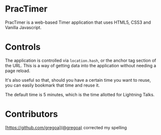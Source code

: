 # PracTimer

PracTimer is a web-based Timer application that uses HTML5, CSS3
and Vanilla Javascript. 

# Controls

The application is controlled via `location.hash`, or the anchor tag
section of the URL. This is a way of getting data into the application
without needing a page reload.

It's also useful so that, should you have a certain time you want to
reuse, you can easily bookmark that time and reuse it.

The default time is 5 minutes, which is the time allotted for 
Lightning Talks.

# Contributors


[https://github.com/gregoa](@gregoa) corrected my spelling


